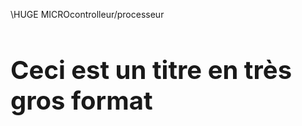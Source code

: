 \HUGE MICROcontrolleur/processeur
<h1 style="font-size: 40px;">Ceci est un titre en très gros format</h1>

